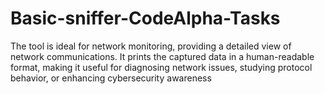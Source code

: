 # Basic-sniffer-CodeAlpha-Tasks
The tool is ideal for network monitoring, providing a detailed view of network communications. It prints the captured data in a human-readable format, making it useful for diagnosing network issues, studying protocol behavior, or enhancing cybersecurity awareness
